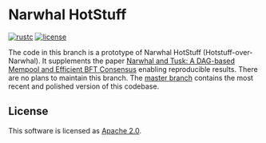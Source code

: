 # Narwhal HotStuff

[![rustc](https://img.shields.io/badge/rustc-1.51+-blue?style=flat-square&logo=rust)](https://www.rust-lang.org)
[![license](https://img.shields.io/badge/license-Apache-blue.svg?style=flat-square)](LICENSE)

The code in this branch is a prototype of Narwhal HotStuff (Hotstuff-over-Narwhal). It supplements the paper [Narwhal and Tusk: A DAG-based Mempool and Efficient BFT Consensus](https://arxiv.org/pdf/2105.11827.pdf) enabling reproducible results. There are no plans to maintain this branch. The [master branch](https://github.com/asonnino/narwhal) contains the most recent and polished version of this codebase. 

## License
This software is licensed as [Apache 2.0](LICENSE).
